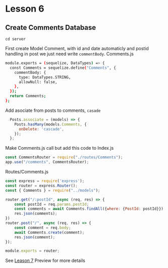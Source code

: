 # Lesson 6

## Create Comments Database

`cd server`

First create Model Comment, with id and date automaticly and postid handling in post we just need write `commentBody`.
Comments.js

```bash
module.exports = (sequelize, DataTypes) => {
  const Comments = sequelize.define("Comments", {
    commentBody: {
      type: DataTypes.STRING,
      allowNull: false,
    },
  });
  return Comments;
};
```

Add asociate from posts to comments, `casade`

```javascript
  Posts.associate = (models) => {
    Posts.hasMany(models.Comments, {
      onDelete: 'cascade',
    });
  };
```

Make Comments.js call but add this code to Index.js

```javascript
const CommentsRouter = require("./routes/Comments");
app.use("/comments", CommentsRouter);
```

Routes/Comments.js

```javascript
const express = require('express');
const router = express.Router();
const { Comments } = require("../models");

router.get("/:postId", async (req, res) => {
    const postId = req.params.postId;
    const comments = await Comments.findAll({where: {PostId: postId}})
    res.json(comments);
})
router.post("/", async (req, res) => {
    const comment = req.body;
    await Comments.create(comment);
    res.json(comment);
});

module.exports = router;
```

See [Leason 7](https://lesson2.com) Preview for more details
